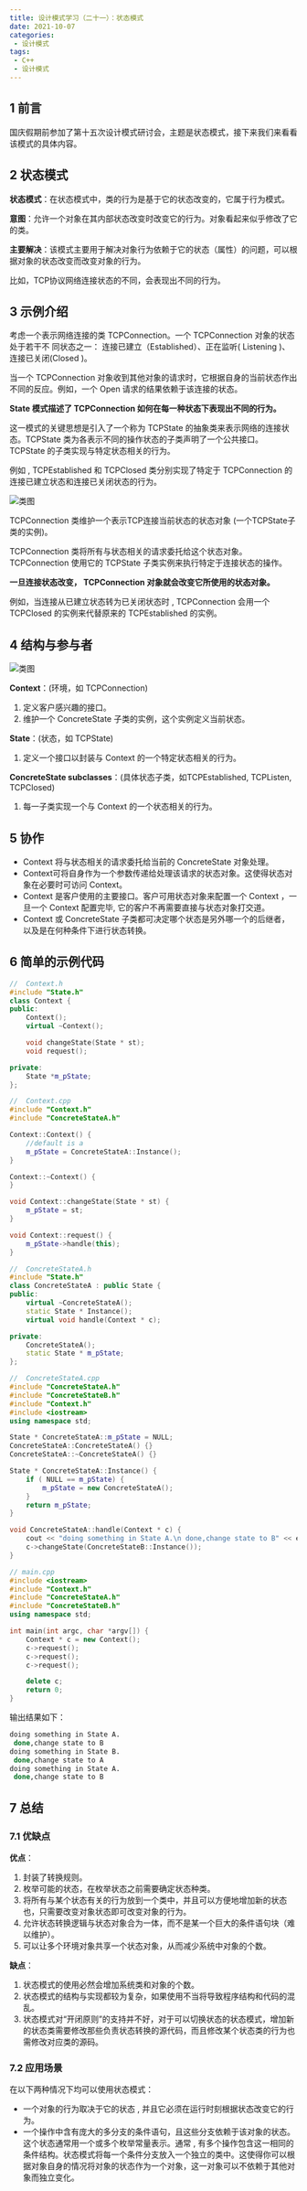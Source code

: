 ```yaml
---
title: 设计模式学习（二十一）：状态模式
date: 2021-10-07
categories:
 - 设计模式
tags:
 - C++
 - 设计模式
---
```


## 1 前言

国庆假期前参加了第十五次设计模式研讨会，主题是状态模式，接下来我们来看看该模式的具体内容。

## 2 状态模式

**状态模式**：在状态模式中，类的行为是基于它的状态改变的，它属于行为模式。

**意图**：允许一个对象在其内部状态改变时改变它的行为。对象看起来似乎修改了它的类。

**主要解决**：该模式主要用于解决对象行为依赖于它的状态（属性）的问题，可以根据对象的状态改变而改变对象的行为。

比如，TCP协议网络连接状态的不同，会表现出不同的行为。

## 3 示例介绍

考虑一个表示网络连接的类 TCPConnection。一个 TCPConnection 对象的状态处于若干不
同状态之一： 连接已建立（Established）、正在监听( Listening )、连接已关闭(Closed )。

当一个 TCPConnection 对象收到其他对象的请求时，它根据自身的当前状态作出不同的反应。例如，一个 Open 请求的结果依赖于该连接的状态。 

**State 模式描述了 TCPConnection 如何在每一种状态下表现出不同的行为。**

这一模式的关键思想是引入了一个称为 TCPState 的抽象类来表示网络的连接状态。TCPState 类为各表示不同的操作状态的子类声明了一个公共接口。 TCPState 的子类实现与特定状态相关的行为。

例如 , TCPEstablished 和 TCPClosed 类分别实现了特定于 TCPConnection 的连接已建立状态和连接已关闭状态的行为。

![类图](./images/state/class1.png)

TCPConnection 类维护一个表示TCP连接当前状态的状态对象 (一个TCPState子类的实例)。

TCPConnection 类将所有与状态相关的请求委托给这个状态对象。 TCPConnection 使用它的 TCPState 子类实例来执行特定于连接状态的操作。

**一旦连接状态改变， TCPConnection 对象就会改变它所使用的状态对象。**

例如，当连接从已建立状态转为已关闭状态时 , TCPConnection 会用一个 TCPClosed 的实例来代替原来的 TCPEstablished 的实例。

## 4 结构与参与者

![类图](./images/state/class2.png)

**Context**：(环境，如 TCPConnection)

1. 定义客户感兴趣的接口。
2. 维护一个 ConcreteState 子类的实例，这个实例定义当前状态。

**State**：(状态，如 TCPState)

1. 定义一个接口以封装与 Context 的一个特定状态相关的行为。

**ConcreteState subclasses**：(具体状态子类，如TCPEstablished, TCPListen, TCPClosed)

1. 每一子类实现一个与 Context 的一个状态相关的行为。

## 5 协作

-  Context 将与状态相关的请求委托给当前的 ConcreteState 对象处理。
-  Context可将自身作为一个参数传递给处理该请求的状态对象。这使得状态对象在必要时可访问 Context。
- Context 是客户使用的主要接口。客户可用状态对象来配置一个 Context ，一旦一个 Context 配置完毕, 它的客户不再需要直接与状态对象打交道。
-  Context 或 ConcreteState 子类都可决定哪个状态是另外哪一个的后继者，以及是在何种条件下进行状态转换。

## 6 简单的示例代码

```cpp
//  Context.h
#include "State.h"
class Context {
public:
	Context();
	virtual ~Context();

	void changeState(State * st);
	void request();

private:
	State *m_pState;
};
```

```cpp
//  Context.cpp
#include "Context.h"
#include "ConcreteStateA.h"

Context::Context() {
	//default is a
	m_pState = ConcreteStateA::Instance();
}

Context::~Context() {
}

void Context::changeState(State * st) {
	m_pState = st;
}

void Context::request() {
	m_pState->handle(this);
}
```

```cpp
//  ConcreteStateA.h
#include "State.h"
class ConcreteStateA : public State {
public:
	virtual ~ConcreteStateA();
	static State * Instance();
	virtual void handle(Context * c);

private:
	ConcreteStateA();
	static State * m_pState;
};
```

```cpp
//  ConcreteStateA.cpp
#include "ConcreteStateA.h"
#include "ConcreteStateB.h"
#include "Context.h"
#include <iostream>
using namespace std;

State * ConcreteStateA::m_pState = NULL;
ConcreteStateA::ConcreteStateA() {}
ConcreteStateA::~ConcreteStateA() {}

State * ConcreteStateA::Instance() {
	if ( NULL == m_pState) {
		m_pState = new ConcreteStateA();
	}
	return m_pState;
}

void ConcreteStateA::handle(Context * c) {
	cout << "doing something in State A.\n done,change state to B" << endl;
	c->changeState(ConcreteStateB::Instance());
}
```

```cpp
// main.cpp
#include <iostream>
#include "Context.h"
#include "ConcreteStateA.h"
#include "ConcreteStateB.h"
using namespace std;

int main(int argc, char *argv[]) {
	Context * c = new Context();
	c->request();
	c->request();
	c->request();

	delete c;
	return 0;
}
```

输出结果如下：

```bash
doing something in State A.
 done,change state to B
doing something in State B.
 done,change state to A
doing something in State A.
 done,change state to B
```

## 7 总结

### 7.1 优缺点

**优点**：

1. 封装了转换规则。
2. 枚举可能的状态，在枚举状态之前需要确定状态种类。
3. 将所有与某个状态有关的行为放到一个类中，并且可以方便地增加新的状态也，只需要改变对象状态即可改变对象的行为。
4. 允许状态转换逻辑与状态对象合为一体，而不是某一个巨大的条件语句块（难以维护）。
5. 可以让多个环境对象共享一个状态对象，从而减少系统中对象的个数。

**缺点**：

1. 状态模式的使用必然会增加系统类和对象的个数。
2. 状态模式的结构与实现都较为复杂，如果使用不当将导致程序结构和代码的混乱。
3. 状态模式对“开闭原则”的支持并不好，对于可以切换状态的状态模式，增加新的状态类需要修改那些负责状态转换的源代码，而且修改某个状态类的行为也需修改对应类的源码。

### 7.2 应用场景

在以下两种情况下均可以使用状态模式：

-  一个对象的行为取决于它的状态 , 并且它必须在运行时刻根据状态改变它的行为。
-  一个操作中含有庞大的多分支的条件语句，且这些分支依赖于该对象的状态。这个状态通常用一个或多个枚举常量表示。通常 , 有多个操作包含这一相同的条件结构。状态模式将每一个条件分支放入一个独立的类中。这使得你可以根据对象自身的情况将对象的状态作为一个对象，这一对象可以不依赖于其他对象而独立变化。

